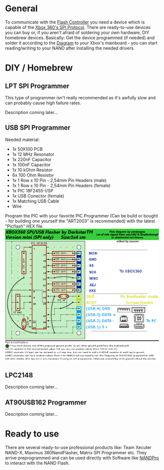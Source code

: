 # General

To communicate with the [Flash Controller](NAND#Flash_Controllers) you need a device which
is capable of the [Xbox 360's SPI Protocol](SPI). There are
ready-to-use devices you can buy or, if you aren't afraid of soldering
your own hardware, DIY homebrew devices. Basically: Get the device
programmed (if needed) and solder it according to the
[Diagram](SPI) to your Xbox's mainboard - you can start
reading/writing to your NAND after installing the needed drivers.

# DIY / Homebrew

## LPT SPI Programmer

This type of programmer isn't really recommended as it's awfully slow
and can probably cause high failure rates.

Description coming later...

## USB SPI Programmer

Needed material:

  - 1x 50X100 PCB
  - 1x 12 MHz Resonator
  - 1x 220nF Capacitor
  - 1x 100nF Capacitor
  - 1x 10 kOhm Resistor
  - 6x 100 Ohm Resistor
  - 1x 1 Row x 10 Pin - 2,54mm Pin Headers (male)
  - 1x 1 Row x 10 Pin - 2,54mm Pin Headers (female)
  - 1x PIC 18F2455-I/SP
  - 1x USB Conector (female)
  - 1x Matching USB Cable
  - Wire

Program the PIC with your favorite PIC Programmer (Can be build or
bought - for building one yourself the "ART2003" is recommended) with
the latest "Picflash" HEX file.
![USB SPI Programmer Diagram](images/USB_SPI_Programmer.png)

## LPC2148

Description coming later...

## AT90USB162 Programmer

Description coming later...

# Ready to use

There are several ready-to-use professional products like: Team Xecuter
NAND-X, Maximus 360NandFlasher, Matrix SPI Programmer etc. They arrive
preprogrammed and can be used directly with Software like
[NANDPro](NANDPro) to interact with the NAND Flash.
